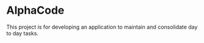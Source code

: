 # AlphaCode
This project is for developing an application to maintain and consolidate day to day tasks.
